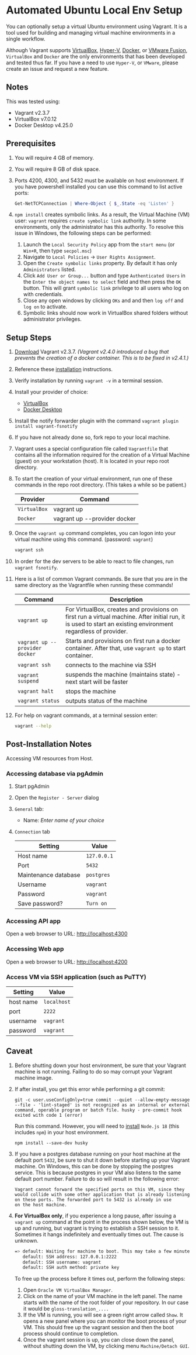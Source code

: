 # Automated Ubuntu Local Env Setup

You can optionally setup a virtual Ubuntu environment using Vagrant. It is a tool used for building and managing virtual machine environments in a single workflow.

Although Vagrant supports [VirtualBox](https://www.virtualbox.org/), [Hyper-V](https://learn.microsoft.com/en-us/virtualization/hyper-v-on-windows/quick-start/enable-hyper-v), [Docker](https://www.docker.com/), or [VMware Fusion](https://customerconnect.vmware.com/downloads/get-download?downloadGroup=FUS-PUBTP-2021H1), `VirtualBox` and `Docker` are the only environments that has been developed and tested thus far. If you have a need to use `Hyper-V`, or `VMware`, please create an issue and request a new feature.

## Notes

This was tested using:

- Vagrant v2.3.7
- VirtualBox v7.0.12
- Docker Desktop v4.25.0

## Prerequisites

1. You will require 4 GB of memory.
1. You will require 8 GB of disk space.
1. Ports 4200, 4300, and 5432 must be available on host environment. If you have powershell installed you can use this command to list active ports:

   ```powershell
   Get-NetTCPConnection | Where-Object { $_.State -eq 'Listen' }
   ```

1. `npm install` creates symbolic links. As a result, the Virtual Machine (VM) user: `vagrant` requires `create symbolic link` authority. In some environments, only the administrator has this authority. To resolve this issue in Windows, the following steps can be performed:
   1. Launch the `Local Security Policy` app from the `start menu` (or `Win+R`, then type `secpol.msc`)
   1. Navigate to `Local Policies` -> `User Rights Assignment`.
   1. Open the `Create symbolic links` property. By default it has only `Administrators` listed.
   1. Click `Add User or Group...` button and type `Authenticated Users` in the `Enter the object names to select` field and then press the `OK` button. This will grant `symbolic link` privilege to all users who log on with credentials.
   1. Close any open windows by clicking `OKs` and and then `log off` and `log on` to activate.
   1. Symbolic links should now work in VirtualBox shared folders without administrator privileges.

## Setup Steps

1. [Download](https://releases.hashicorp.com/vagrant/2.3.7/) Vagrant v2.3.7. _(Vagrant v2.4.0 introduced a bug that prevents the creation of a docker container. This is to be fixed in v2.4.1.)_
1. Reference these [installation](https://developer.hashicorp.com/vagrant/docs/installation) instructions.
1. Verify installation by running `vagrant -v` in a terminal session.
1. Install your provider of choice:

   - [VirtualBox](https://www.virtualbox.org/)
   - [Docker Desktop](https://docs.docker.com/desktop/)

1. Install the notify forwarder plugin with the command `vagrant plugin install vagrant-fsnotify`
1. If you have not already done so, fork repo to your local machine.
1. Vagrant uses a special configuration file called `Vagrantfile` that contains all the information required for the creation of a Virtual Machine (guest) on your workstation (host). It is located in your repo root directory.
1. To start the creation of your virtual environment, run one of these commands in the repo root directory. (This takes a while so be patient.)

   | Provider     | Command                      |
   | ------------ | ---------------------------- |
   | `VirtualBox` | vagrant up                   |
   | `Docker`     | vagrant up --provider docker |

1. Once the `vagrant up` command completes, you can logon into your virtual machine using this command. (password: `vagrant`)

   ```bash
   vagrant ssh
   ```

1. In order for the dev servers to be able to react to file changes, run `vagrant fsnotify`.

1. Here is a list of common Vagrant commands. Be sure that you are in the same directory as the Vagrantfile when running these commands!

   | Command                        | Description                                                                                                                                                   |
   | ------------------------------ | ------------------------------------------------------------------------------------------------------------------------------------------------------------- |
   | `vagrant up`                   | For VirtualBox, creates and provisions on first run a virtual machine. After initial run, it is used to start an existing environment regardless of provider. |
   | `vagrant up --provider docker` | Starts and provisions on first run a docker container. After that, use `vagrant up` to start container.                                                       |
   | `vagrant ssh`                  | connects to the machine via SSH                                                                                                                               |
   | `vagrant suspend`              | suspends the machine (maintains state) - next start will be faster                                                                                            |
   | `vagrant halt`                 | stops the machine                                                                                                                                             |
   | `vagrant status`               | outputs status of the machine                                                                                                                                 |

1. For help on vagrant commands, at a terminal session enter:

   ```bash
   vagrant --help
   ```

## Post-Installation Notes

Accessing VM resources from Host.

### Accessing database via pgAdmin

1. Start pgAdmin
1. Open the `Register - Server` dialog
1. `General` tab:
   - Name: _Enter name of your choice_
1. `Connection` tab

   | Setting              | Value       |
   | -------------------- | ----------- |
   | Host name            | `127.0.0.1` |
   | Port                 | `5432`      |
   | Maintenance database | `postgres`  |
   | Username             | `vagrant`   |
   | Password             | `vagrant`   |
   | Save password?       | `Turn on`   |

### Accessing API app

Open a web browser to URL: <http://localhost:4300>

### Accessing Web app

Open a web browser to URL: <http://localhost:4200>

### Access VM via SSH application (such as PuTTY)

| Setting   | Value       |
| --------- | ----------- |
| host name | `localhost` |
| port      | `2222`      |
| username  | `vagrant`   |
| password  | `vagrant`   |

## Caveat

1. Before shutting down your host environment, be sure that your Vagrant machine is not running. Failing to do so may corrupt your Vagrant machine image.

1. If after install, you get this error while performing a git commit:

   ```text
   git -c user.useConfigOnly=true commit --quiet --allow-empty-message --file - 'lint-staged' is not recognized as an internal or external command, operable program or batch file. husky - pre-commit hook exited with code 1 (error)
   ```

   Run this command. However, you will need to [install](https://nodejs.org/en/download/) `Node.js 18` (this includes `npm`) in your host environment.

   ```text
   npm install --save-dev husky
   ```

1. If you have a postgres database running on your host machine at the default port `5432`, be sure to shut it down before starting up your Vagrant machine. On Windows, this can be done by stopping the postgres service. This is because postgres in your VM also listens to the same default port number. Failure to do so will result in the following error:

   ```text
   Vagrant cannot forward the specified ports on this VM, since they
   would collide with some other application that is already listening
   on these ports. The forwarded port to 5432 is already in use
   on the host machine.
   ```

1. **For VirtualBox only**, if you experience a long pause, after issuing a `vagrant up` command at the point in the process shown below, the VM is up and running, but vagrant is trying to establish a SSH session to it. Sometimes it hangs indefinitely and eventually times out. The cause is unknown.

   ```bash
   => default: Waiting for machine to boot. This may take a few minutes...
      default: SSH address: 127.0.0.1:2222
      default: SSH username: vagrant
      default: SSH auth method: private key
   ```

   To free up the process before it times out, perform the following steps:

   1. Open `Oracle VM VirtualBox Manager`.
   2. Click on the name of your VM machine in the left panel. The name starts with the name of the root folder of your repository. In our case it would be `gloss-translation_....`
   3. If the VM is running, you will see a green right arrow called `Show`. It opens a new panel where you can monitor the boot process of your VM. This should free up the vagrant session and then the boot process should continue to completion.
   4. Once the vagrant session is up, you can close down the panel, without shutting down the VM, by clicking menu `Machine/Detach GUI`.
